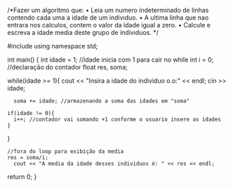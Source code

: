 /*Fazer um algoritmo que:
• Leia um numero indeterminado de linhas contendo cada uma a idade de um indivıduo.
• A ultima linha que nao entrara nos calculos, contem o valor da idade igual a zero.
• Calcule e escreva a idade media deste grupo de indivıduos.
*/

#include <iostream>
using namespace std;

int main()
{
    int idade = 1; //idade inicia com 1 para cair no while
    int i = 0; //declaração do contador
    float res, soma; 

  while(idade >= 1){ 
    cout << "Insira a idade do individuo o.o:" << endl;
    cin >> idade;

      soma += idade; //armazenando a soma das idades em "soma"

    if(idade != 0){
      i++; //contador vai somando +1 conforme o usuario insere as idades
    }
  }

    //fora do loop para exibição da media
    res = soma/i;
      cout << "A media da idade desses individuos é: " << res << endl;

  return 0;
}
